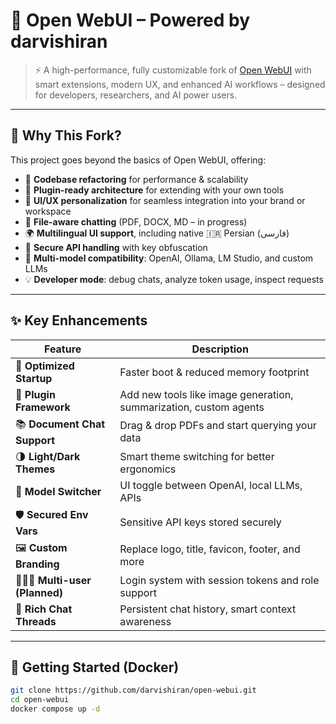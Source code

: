 # 🚀 Open WebUI – Powered by darvishiran

> ⚡️ A high-performance, fully customizable fork of [Open WebUI](https://github.com/open-webui/open-webui) with smart extensions, modern UX, and enhanced AI workflows – designed for developers, researchers, and AI power users.

---

## 🎯 Why This Fork?

This project goes beyond the basics of Open WebUI, offering:

- 🔩 **Codebase refactoring** for performance & scalability
- 🧩 **Plugin-ready architecture** for extending with your own tools
- 🎨 **UI/UX personalization** for seamless integration into your brand or workspace
- 📎 **File-aware chatting** (PDF, DOCX, MD – in progress)
- 🌍 **Multilingual UI support**, including native 🇮🇷 Persian (فارسی)
- 🔐 **Secure API handling** with key obfuscation
- 🧠 **Multi-model compatibility**: OpenAI, Ollama, LM Studio, and custom LLMs
- 💡 **Developer mode**: debug chats, analyze token usage, inspect requests

---

## ✨ Key Enhancements

| Feature | Description |
|--------|-------------|
| 🚅 **Optimized Startup** | Faster boot & reduced memory footprint |
| 🧰 **Plugin Framework** | Add new tools like image generation, summarization, custom agents |
| 📚 **Document Chat Support** | Drag & drop PDFs and start querying your data |
| 🌗 **Light/Dark Themes** | Smart theme switching for better ergonomics |
| 🔀 **Model Switcher** | UI toggle between OpenAI, local LLMs, APIs |
| 🛡️ **Secured Env Vars** | Sensitive API keys stored securely |
| 🖼️ **Custom Branding** | Replace logo, title, favicon, footer, and more |
| 🧑‍🤝‍🧑 **Multi-user (Planned)** | Login system with session tokens and role support |
| 💬 **Rich Chat Threads** | Persistent chat history, smart context awareness |

---

## 🧱 Getting Started (Docker)

```bash
git clone https://github.com/darvishiran/open-webui.git
cd open-webui
docker compose up -d
